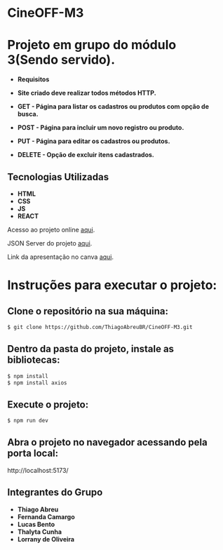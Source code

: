 # CineOFF-M3

# Projeto em grupo do módulo 3(Sendo servido).

- **Requisitos**

- **Site criado deve realizar todos métodos HTTP.**

- **GET - Página para listar os cadastros ou produtos com opção de busca.**

- **POST - Página para incluir um novo registro ou produto.**

- **PUT - Página para editar os cadastros ou produtos.**

- **DELETE - Opção de excluir itens cadastrados.**

## Tecnologias Utilizadas

- **HTML**
- **CSS**
- **JS**
- **REACT**

Acesso ao projeto online [aqui](https://cineoff.netlify.app/).

JSON Server do projeto [aqui](https://github.com/ThiagoAbreuBR/CineOFF-GET-POST-PUT-DELETE).

Link da apresentação no canva [aqui](https://www.canva.com/design/DAFZUxfHtf8/Teo7fpMOOMi5EiJhGaIXfg/view?utm_content=DAFZUxfHtf8&utm_campaign=designshare&utm_medium=link&utm_source=publishsharelink).

# Instruções para executar o projeto:

## Clone o repositório na sua máquina:

```sh
$ git clone https://github.com/ThiagoAbreuBR/CineOFF-M3.git
```
## Dentro da pasta do projeto, instale as bibliotecas:

```sh
$ npm install
$ npm install axios
```
## Execute o projeto:

```sh
$ npm run dev
```

## Abra o projeto no navegador acessando pela porta local:
http://localhost:5173/

## Integrantes do Grupo

- **Thiago Abreu**
- **Fernanda Camargo**
- **Lucas Bento**
- **Thalyta Cunha**
- **Lorrany de Oliveira**
